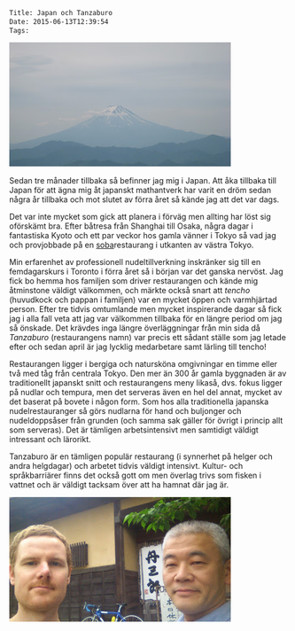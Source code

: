     Title: Japan och Tanzaburo
    Date: 2015-06-13T12:39:54
    Tags:

<a href="/img/Fuji-san.jpg">
	<img src="/img/Fuji-san-liten.jpg" class="img-responsive center-block" title="Mount Fuji">
</a>

Sedan tre månader tillbaka så befinner jag mig i Japan. Att åka tillbaka till Japan för att ägna mig åt japanskt mathantverk har varit en dröm sedan några år tillbaka och mot slutet av förra året så kände jag att det var dags.

<!-- more -->

Det var inte mycket som gick att planera i förväg men allting har löst sig oförskämt bra. Efter båtresa från Shanghai till Osaka, några dagar i fantastiska Kyoto och ett par veckor hos gamla vänner i Tokyo så vad jag och provjobbade på en [soba](https://sv.wikipedia.org/wiki/Soba)restaurang i utkanten av västra Tokyo.

Min erfarenhet av professionell nudeltillverkning inskränker sig till en femdagarskurs i Toronto i förra året så i början var det ganska nervöst. Jag fick bo hemma hos familjen som driver restaurangen och kände mig åtminstone väldigt välkommen, och märkte också snart att *tencho* (huvudkock och pappan i familjen) var en mycket öppen och varmhjärtad person. Efter tre tidvis omtumlande men mycket inspirerande dagar så fick jag i alla fall veta att jag var välkommen tillbaka för en längre period om jag så önskade. Det krävdes inga längre överläggningar från min sida då *Tanzaburo* (restaurangens namn) var precis ett sådant ställe som jag letade efter och sedan april är jag lycklig medarbetare samt lärling till tencho!

Restaurangen ligger i bergiga och natursköna omgivningar en timme eller två med tåg från centrala Tokyo. Den mer än 300 år gamla byggnaden är av traditionellt japanskt snitt och restaurangens meny likaså, dvs. fokus ligger på nudlar och tempura, men det serveras även en hel del annat, mycket av det baserat på bovete i någon form. Som hos alla traditionella japanska nudelrestauranger så görs nudlarna för hand och buljonger och nudeldoppsåser från grunden (och samma sak gäller för övrigt i princip allt som serveras). Det är tämligen arbetsintensivt men samtidigt väldigt intressant och lärorikt.

Tanzaburo är en tämligen populär restaurang (i synnerhet på helger och andra helgdagar) och arbetet tidvis väldigt intensivt. Kultur- och språkbarriärer finns det också gott om men överlag trivs som fisken i vattnet och är väldigt tacksam över att ha hamnat där jag är. 

![Undertecknad tillsammans med tencho](/img/Tencho-och-jag.jpg)

